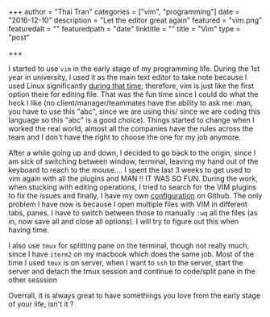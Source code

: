 +++
author = "Thai Tran"
categories = ["vim", "programming"]
date = "2016-12-10"
description = "Let the editor great again"
featured = "vim.png"
featuredalt = ""
featuredpath = "date"
linktitle = ""
title = "Vim"
type = "post"

+++

I started to use `vim` in the early stage of my programming life. During the 1st year in university, I used it as the main text editor to take note because I used Linux significantly [during that time](https://www.quora.com/How-do-I-learn-to-use-Linux-Where-do-I-begin/answer/Thai-Tran-9?srid=iAWQ); therefore, vim is just like the first option there for editing file. That was the fun time since I could do what the heck I like (no client/manager/teammates have the ability to ask me: man, you have to use this "abc", since we are using this/ since we are coding this language so this "abc" is a good choice). Things started to change when I worked the real world, almost all the companies have the rules across the team and I don't have the right to choose the one for my job anymore.

After a while going up and down, I decided to go back to the origin, since I am sick of switching between window, terminal, leaving my hand out of the keyboard to reach to the mouse.... I spent the last 3 weeks to get used to vim again with all the plugins and MAN !! IT WAS SO FUN. During the work, when stucking with editing operations, I tried to search for the VIM plugins to fix the issues and finally, I have my own [configuration](https://github.com/bubuzzz/my-vim) on Github. The only problem I have now is because I open multiple files with VIM in different tabs, panes, I have to switch between those to manually `:wq` all the files (as in, now save all and close all options). I will try to figure out this when having time.

I also use `tmux` for splitting pane on the terminal, though not really much, since I have `iterm2` on my macbook which does the same job. Most of the time I used `tmux` is on server, when I want to `ssh` to the server, start the server and detach the tmux session and continue to code/split pane in the other sesssion

Overrall, it is always great to have somethings you love from the early stage of your life, isn't it ?
